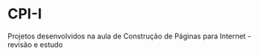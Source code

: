 # CPI-I


Projetos desenvolvidos na aula de Construção de Páginas para Internet - revisão e estudo 
